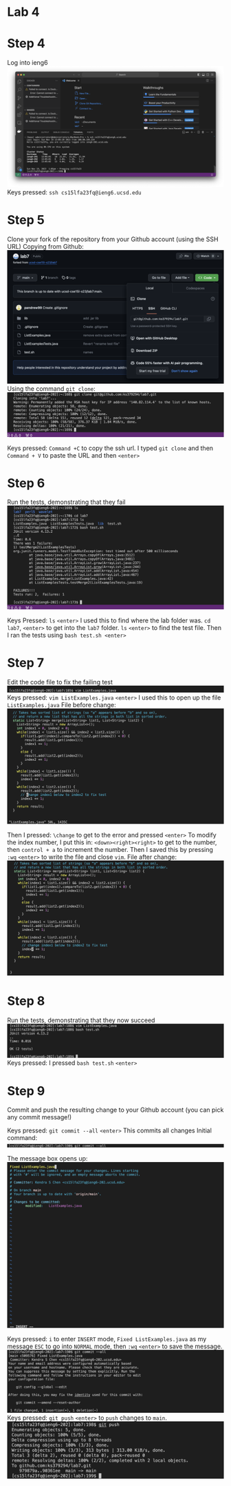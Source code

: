 # Lab 4

# Step 4
Log into ieng6
![login.png](login.png)
Keys pressed: `ssh cs15lfa23fq@ieng6.ucsd.edu`

# Step 5
Clone your fork of the repository from your Github account (using the SSH URL)
Copying from Github:
![ssh_url.png](ssh_url.png)
Using the command `git clone`:
![git_clone.png](git_clone.png)

Keys pressed: `Command +C` to copy the ssh url. I typed `git clone` and then `Command + V` to paste the URL and then `<enter>`

# Step 6
Run the tests, demonstrating that they fail
![tests_failing.png](tests_failing.png)

Keys Pressed: `ls` `<enter>` I used this to find where the lab folder was. `cd lab7`, `<enter>` to get into the `lab7` folder.
`ls` `<enter>` to find the test file. Then I ran the tests using `bash test.sh <enter>`

# Step 7
Edit the code file to fix the failing test
![vim_example.png](vim_example.png)
Keys pressed: `vim ListExamples.java` `<enter>` I used this to open up the file `ListExamples.java`
File before change:
![before_change.png](before_change.png)

Then I pressed: `\change` to get to the error and pressed `<enter>` To modify the index number, I put this in: 
`<down><right><right>` to get to the number, then `control + a` to increment the number.
Then I saved this by pressing `:wq` `<enter>` to write the file and close `vim`.
File after change:
![after_change.png](after_change.png)

# Step 8
Run the tests, demonstrating that they now succeed
![run_tests_after_change.png](run_tests_after_change.png)
Keys pressed: I pressed `bash test.sh` `<enter>`


# Step 9
Commit and push the resulting change to your Github account (you can pick any commit message!)

Keys pressed: `git commit --all` `<enter>` This commits all changes
Initial command:
![git_commit_before_message.png](git_commit_before_message.png)

The message box opens up:
![git_commit_message.png](git_commit_message.png)

Keys pressed: `i` to enter `INSERT` mode, `Fixed ListExamples.java` as my message `ESC` to go into `NORMAL` mode, then `:wq` `<enter>` to save the message.
![git_commit_after_message.png](git_commit_after_message.png)
Keys pressed: `git push` `<enter>` to `push` changes to `main`.
![git_push.png](git_push.png)


